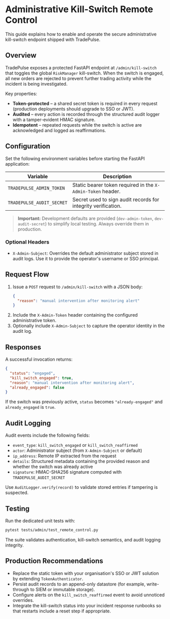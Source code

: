 # Administrative Kill-Switch Remote Control

This guide explains how to enable and operate the secure administrative kill-switch endpoint shipped with TradePulse.

## Overview

TradePulse exposes a protected FastAPI endpoint at `/admin/kill-switch` that toggles the global `RiskManager` kill-switch. When the switch is engaged, all new orders are rejected to prevent further trading activity while the incident is being investigated.

Key properties:

- **Token-protected** – a shared secret token is required in every request (production deployments should upgrade to SSO or JWT).
- **Audited** – every action is recorded through the structured audit logger with a tamper-evident HMAC signature.
- **Idempotent** – repeated requests while the switch is active are acknowledged and logged as reaffirmations.

## Configuration

Set the following environment variables before starting the FastAPI application:

| Variable | Description |
| --- | --- |
| `TRADEPULSE_ADMIN_TOKEN` | Static bearer token required in the `X-Admin-Token` header. |
| `TRADEPULSE_AUDIT_SECRET` | Secret used to sign audit records for integrity verification. |

> **Important:** Development defaults are provided (`dev-admin-token`, `dev-audit-secret`) to simplify local testing. Always override them in production.

### Optional Headers

- `X-Admin-Subject`: Overrides the default administrator subject stored in audit logs. Use it to provide the operator's username or SSO principal.

## Request Flow

1. Issue a `POST` request to `/admin/kill-switch` with a JSON body:
   ```json
   {
     "reason": "manual intervention after monitoring alert"
   }
   ```
2. Include the `X-Admin-Token` header containing the configured administrative token.
3. Optionally include `X-Admin-Subject` to capture the operator identity in the audit log.

## Responses

A successful invocation returns:

```json
{
  "status": "engaged",
  "kill_switch_engaged": true,
  "reason": "manual intervention after monitoring alert",
  "already_engaged": false
}
```

If the switch was previously active, `status` becomes `"already-engaged"` and `already_engaged` is `true`.

## Audit Logging

Audit events include the following fields:

- `event_type`: `kill_switch_engaged` or `kill_switch_reaffirmed`
- `actor`: Administrator subject (from `X-Admin-Subject` or default)
- `ip_address`: Remote IP extracted from the request
- `details`: Structured metadata containing the provided reason and whether the switch was already active
- `signature`: HMAC-SHA256 signature computed with `TRADEPULSE_AUDIT_SECRET`

Use `AuditLogger.verify(record)` to validate stored entries if tampering is suspected.

## Testing

Run the dedicated unit tests with:

```bash
pytest tests/admin/test_remote_control.py
```

The suite validates authentication, kill-switch semantics, and audit logging integrity.

## Production Recommendations

- Replace the static token with your organisation's SSO or JWT solution by extending `TokenAuthenticator`.
- Persist audit records to an append-only datastore (for example, write-through to SIEM or immutable storage).
- Configure alerts on the `kill_switch_reaffirmed` event to avoid unnoticed overrides.
- Integrate the kill-switch status into your incident response runbooks so that restarts include a reset step if appropriate.
